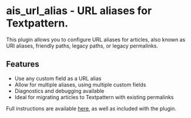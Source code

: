 # ais_url_alias - URL aliases for Textpattern.

This plugin allows you to configure URL aliases for articles, also known as URI aliases, friendly paths, legacy paths, or legacy permalinks.

## Features

* Use any custom field as a URL alias
* Allow for multiple aliases, using multiple custom fields
* Diagnostics and debugging available
* Ideal for migrating articles to Textpattern with existing permalinks

Full instructions are available [here](help.textile), as well as included with the plugin.
